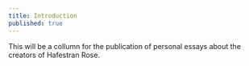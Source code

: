 ```yaml
---
title: Introduction
published: true
---
```

This will be a collumn for the publication of personal essays about the creators of Hafestran Rose.
